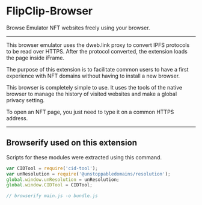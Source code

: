 # FlipClip-Browser
Browse Emulator NFT websites freely using your browser.

<hr/>

This browser emulator uses the dweb.link proxy to convert IPFS protocols to be read over HTTPS. After the protocol converted, the extension loads the page inside iFrame.

The purpose of this extension is to facilitate common users to have a first experience with NFT domains without having to install a new browser.

This browser is completely simple to use. It uses the tools of the native browser to manage the history of visited websites and make a global privacy setting.

To open an NFT page, you just need to type it on a common HTTPS address.

<hr/>

## Browserify used on this extension
Scripts for these modules were extracted using this command.
```js
var CIDTool = require('cid-tool');
var unResolution = require('@unstoppabledomains/resolution');
global.window.unResolution = unResolution;
global.window.CIDTool = CIDTool;

// browserify main.js -o bundle.js
```
